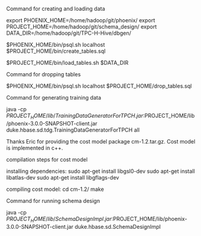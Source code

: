 Command for creating and loading data

export PHOENIX_HOME=/home/hadoop/git/phoenix/
export PROJECT_HOME=/home/hadoop/git/schema_design/
export DATA_DIR=/home/hadoop/git/TPC-H-Hive/dbgen/

$PHOENIX_HOME/bin/psql.sh localhost $PROJECT_HOME/bin/create_tables.sql

$PROJECT_HOME/bin/load_tables.sh $DATA_DIR

Command for dropping tables

$PHOENIX_HOME/bin/psql.sh localhost $PROJECT_HOME/drop_tables.sql

Command for generating training data

java -cp $PROJECT_HOME/lib/TrainingDataGeneratorForTPCH.jar:$PROJECT_HOME/lib/phoenix-3.0.0-SNAPSHOT-client.jar  duke.hbase.sd.tdg.TrainingDataGeneratorForTPCH all


Thanks Eric for providing the cost model package cm-1.2.tar.gz. Cost model is implemented in c++. 

compilation steps for cost model

installing dependencies:
sudo apt-get install libgsl0-dev
sudo apt-get install libatlas-dev
sudo apt-get install libgflags-dev

compiling cost model:
cd cm-1.2/
make


Command for running schema design

java -cp $PROJECT_HOME/lib/SchemaDesignImpl.jar:$PROJECT_HOME/lib/phoenix-3.0.0-SNAPSHOT-client.jar  duke.hbase.sd.SchemaDesignImpl 

